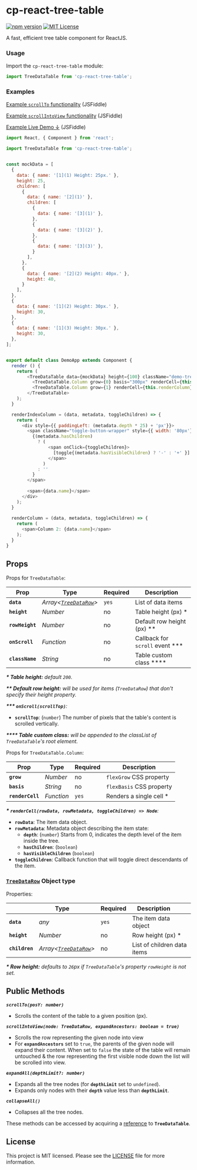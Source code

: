 # cp-react-tree-table
[![npm version](https://badge.fury.io/js/cp-react-tree-table.svg)](https://badge.fury.io/js/cp-react-tree-table)
[![MIT License](https://img.shields.io/badge/license-MIT-blue.svg?style=flat)](https://github.com/constantin-p/cp-react-tree-table/raw/master/LICENSE)

A fast, efficient tree table component for ReactJS.


### Usage

Import the `cp-react-tree-table` module:

```javascript
import TreeDataTable from 'cp-react-tree-table';
```


### Examples

[Example `scrollTo` functionality](http://jsfiddle.net/constantin_p/6fhxgvL9/) (JSFiddle)

[Example `scrollIntoView` functionality](https://jsfiddle.net/constantin_p/fvuswrbm/) (JSFiddle)

[Example Live Demo ↓](https://jsfiddle.net/constantin_p/wzjgspe9/) (JSFiddle)

```javascript
import React, { Component } from 'react';

import TreeDataTable from 'cp-react-tree-table';


const mockData = [
  {
    data: { name: '[1](1) Height: 25px.' },
    height: 25,
    children: [
      {
        data: { name: '[2](1)' },
        children: [
          {
            data: { name: '[3](1)' },
          },
          {
            data: { name: '[3](2)' },
          },
          {
            data: { name: '[3](3)' },
          }
        ],
      },
      {
        data: { name: '[2](2) Height: 40px.' },
        height: 40,
      }
    ],
  },
  {
    data: { name: '[1](2) Height: 30px.' },
    height: 30,
  },
  {
    data: { name: '[1](3) Height: 30px.' },
    height: 30,
  },
];


export default class DemoApp extends Component {
  render () {
    return (
        <TreeDataTable data={mockData} height={100} className="demo-tree-table">
          <TreeDataTable.Column grow={0} basis="300px" renderCell={this.renderIndexColumn} />
          <TreeDataTable.Column grow={1} renderCell={this.renderColumn} />
        </TreeDataTable>
    );
  }

  renderIndexColumn = (data, metadata, toggleChildren) => {
    return (
      <div style={{ paddingLeft: (metadata.depth * 25) + 'px'}}>
        <span className="toggle-button-wrapper" style={{ width: '80px'}}>
          {(metadata.hasChildren)
            ? (
                <span onClick={toggleChildren}>
                  [toggle{(metadata.hasVisibleChildren) ? '-' : '+' }]
                </span>
              )
            : ''
          }
        </span>
        
        <span>{data.name}</span>
      </div>
    );
  }
  
  renderColumn = (data, metadata, toggleChildren) => {
    return (
      <span>Column 2: {data.name}</span>
    );
  }
}
```


## Props
Props for `TreeDataTable`:

| Prop                | Type       | Required | Description              |
|---------------------|------------|----------|------------------------  | 
| **`data`**          | _Array<[`TreeDataRow`](https://github.com/constantin-p/cp-react-tree-table#treedatarow-object-type)>_    | `yes`    | List of data items       | 
| **`height`**        | _Number_   | no       | Table height (px) \*               |
| **`rowHeight`**     | _Number_   | no       | Default row height (px) \*\*       |
| **`onScroll`**      | _Function_ | no       | Callback for `scroll` event \*\*\* |
| **`className`**     | _String_   | no       | Table custom class \*\*\*\*        |


_**\* Table height:** default `200`._

_**\*\* Default row height:** will be used for items (`TreeDataRow`) that don't specify their height property._

_**\*\*\* `onScroll(scrollTop)`**:_

  * **`scrollTop`**: (`number`) The number of pixels that the table's content is scrolled vertically.

_**\*\*\*\* Table custom class:** will be appended to the classList of `TreeDataTable`'s root element._


Props for `TreeDataTable.Column`:

| Prop              | Type       | Required | Description              |
|-------------------|------------|----------|------------------------  | 
| **`grow`**        | _Number_   | no       | `flexGrow` CSS property  | 
| **`basis`**       | _String_   | no       | `flexBasis` CSS property |
| **`renderCell`**  | _Function_ | `yes`    | Renders a single cell \* |


_**\* `renderCell(rowData, rowMetadata, toggleChildren) => Node`**:_

  * **`rowData`**: The item data object.
  * **`rowMetadata`**: Metadata object describing the item state:
    * **`depth`**: (`number`) Starts from 0, indicates the depth level of the item inside the tree.
    * **`hasChildren`**: (`boolean`)
    * **`hasVisibleChildren`** (`boolean`)
  * **`toggleChildren`**: Callback function that will toggle direct descendants of the item.



### [`TreeDataRow`](https://github.com/constantin-p/cp-react-tree-table/blob/c41f609cd806d2b2b15acf45ab120148691d0519/src/model/row.js#L5) Object type
Properties:

|                   | Type       | Required | Description              |
|-------------------|------------|----------|------------------------  | 
| **`data`**        | _any_      | `yes`    | The item data object     | 
| **`height`**      | _Number_   | no       | Row height (px) \*       |
| **`children`**    | _Array<[`TreeDataRow`](https://github.com/constantin-p/cp-react-tree-table#treedatarow-object-type)>_   | no       | List of children data items |

_**\* Row height:** defaults to `26`px if `TreeDataTable`'s property `rowHeight` is not set._


## Public Methods

_**`scrollTo(posY: number)`**_
  - Scrolls the content of the table to a given position (px).

_**`scrollIntoView(node: TreeDataRow, expandAncestors: boolean = true)`**_
  - Scrolls the row representing the given node into view
  - For **`expandAncestors`** set to `true`, the parents of the given node will expand their content. When set to `false` the state of the table will remain untouched & the row representing the first visible node down the list will be scrolled into view.

_**`expandAll(depthLimit?: number)`**_
  - Expands all the tree nodes (for **`depthLimit`** set to `undefined`).
  - Expands only nodes with their **`depth`** value less than **`depthLimit`**.

_**`collapseAll()`**_
  - Collapses all the tree nodes.

These methods can be accessed by acquiring a [reference](https://reactjs.org/docs/refs-and-the-dom.html) to **`TreeDataTable`**.


## License

This project is MIT licensed.
Please see the [LICENSE](LICENSE) file for more information.
